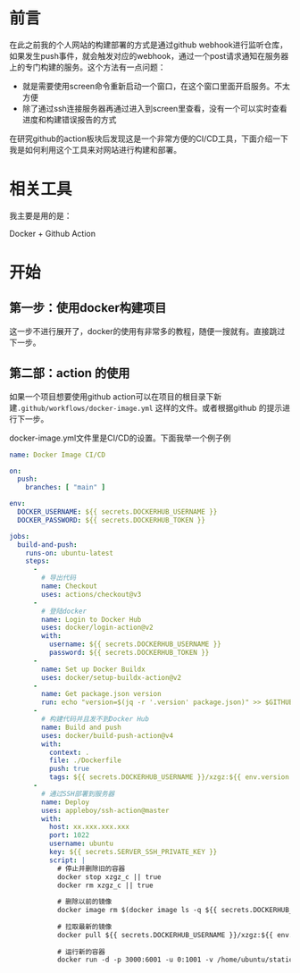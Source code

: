 # 前言

在此之前我的个人网站的构建部署的方式是通过github webhook进行监听仓库，如果发生push事件，就会触发对应的webhook，通过一个post请求通知在服务器上的专门构建的服务。这个方法有一点问题：

- 就是需要使用screen命令重新启动一个窗口，在这个窗口里面开启服务。不太方便
- 除了通过ssh连接服务器再通过进入到screen里查看，没有一个可以实时查看进度和构建错误报告的方式

在研究github的action板块后发现这是一个非常方便的CI/CD工具，下面介绍一下我是如何利用这个工具来对网站进行构建和部署。

# 相关工具

我主要是用的是：

Docker + Github Action

# 开始
## 第一步：使用docker构建项目
这一步不进行展开了，docker的使用有非常多的教程，随便一搜就有。直接跳过下一步。

## 第二部：action 的使用
如果一个项目想要使用github action可以在项目的根目录下新建`.github/workflows/docker-image.yml` 这样的文件。或者根据github 的提示进行下一步。

docker-image.yml文件里是CI/CD的设置。下面我举一个例子例

```yml
name: Docker Image CI/CD

on:
  push:
    branches: [ "main" ]

env:
  DOCKER_USERNAME: ${{ secrets.DOCKERHUB_USERNAME }}
  DOCKER_PASSWORD: ${{ secrets.DOCKERHUB_TOKEN }}

jobs:
  build-and-push:
    runs-on: ubuntu-latest
    steps:
      -
        # 导出代码
        name: Checkout
        uses: actions/checkout@v3
      -
        # 登陆docker
        name: Login to Docker Hub
        uses: docker/login-action@v2
        with:
          username: ${{ secrets.DOCKERHUB_USERNAME }}
          password: ${{ secrets.DOCKERHUB_TOKEN }}
      -
        name: Set up Docker Buildx
        uses: docker/setup-buildx-action@v2
      - 
        name: Get package.json version
        run: echo "version=$(jq -r '.version' package.json)" >> $GITHUB_ENV
      -
        # 构建代码并且发不到Docker Hub
        name: Build and push
        uses: docker/build-push-action@v4
        with:
          context: .
          file: ./Dockerfile
          push: true
          tags: ${{ secrets.DOCKERHUB_USERNAME }}/xzgz:${{ env.version }}
      -
        # 通过SSH部署到服务器
        name: Deploy
        uses: appleboy/ssh-action@master
        with:
          host: xx.xxx.xxx.xxx
          port: 1022
          username: ubuntu
          key: ${{ secrets.SERVER_SSH_PRIVATE_KEY }}
          script: |
            # 停止并删除旧的容器
            docker stop xzgz_c || true
            docker rm xzgz_c || true
            
            # 删除以前的镜像
            docker image rm $(docker image ls -q ${{ secrets.DOCKERHUB_USERNAME }}/xzgz)
  
            # 拉取最新的镜像
            docker pull ${{ secrets.DOCKERHUB_USERNAME }}/xzgz:${{ env.version }}
  
            # 运行新的容器
            docker run -d -p 3000:6001 -u 0:1001 -v /home/ubuntu/static:/FILES --name xzgz_c ${{ secrets.DOCKERHUB_USERNAME }}/xzgz:${{ env.version }}
        
```


